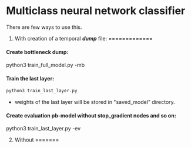 # Multiclass neural network classifier

There are few ways to use this.

1) With creation of a temporal ***dump*** file:
=============
#### Create bottleneck dump:

python3 train_full_model.py -mb

#### Train the last layer:
```python
python3 train_last_layer.py
```

- weights of the last layer will be stored in "saved_model" directory.

#### Create evaluation pb-model without stop_gradient nodes and so on:

python3 train_last_layer.py -ev

2) Without
=======

